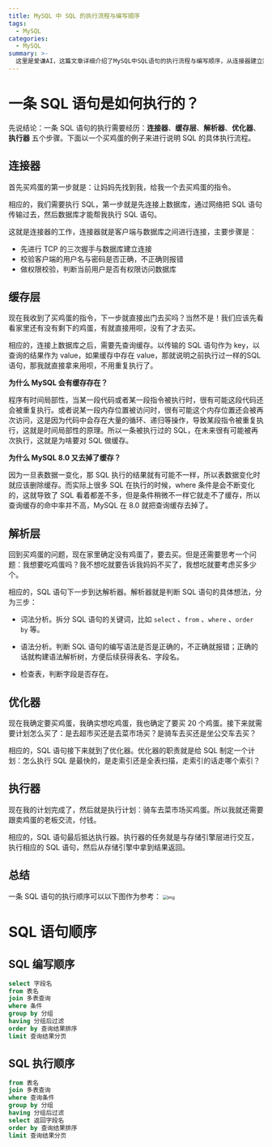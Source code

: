 ```yaml
---
title: MySQL 中 SQL 的执行流程与编写顺序
tags:
  - MySQL
categories:
  - MySQL
summary: >-
  这里是爱谦AI，这篇文章详细介绍了MySQL中SQL语句的执行流程与编写顺序，从连接器建立数据库连接开始，经过缓存层查询是否已有结果，解析器对SQL进行词法和语法分析，优化器选择最优执行计划，最终由执行器与存储引擎交互完成操作。同时文章还对比了SQL的编写顺序与实际执行顺序的不同，帮助读者理解SQL语句在数据库中的处理过程。
---
```


# 一条 SQL 语句是如何执行的？

先说结论：一条 SQL 语句的执行需要经历：**连接器**、**缓存层**、**解析器**、**优化器**、**执行器** 五个步骤。下面以一个买鸡蛋的例子来进行说明 SQL 的具体执行流程。

## 连接器

首先买鸡蛋的第一步就是：让妈妈先找到我，给我一个去买鸡蛋的指令。

相应的，我们需要执行 SQL，第一步就是先连接上数据库，通过网络把 SQL 语句传输过去，然后数据库才能帮我执行 SQL 语句。

这就是连接器的工作，连接器就是客户端与数据库之间进行连接，主要步骤是：

- 先进行 TCP 的三次握手与数据库建立连接
- 校验客户端的用户名与密码是否正确，不正确则报错
- 做权限校验，判断当前用户是否有权限访问数据库

## 缓存层

现在我收到了买鸡蛋的指令，下一步就直接出门去买吗？当然不是！我们应该先看看家里还有没有剩下的鸡蛋，有就直接用呗，没有了才去买。

相应的，连接上数据库之后，需要先查询缓存。以传输的 SQL 语句作为 key，以查询的结果作为 value，如果缓存中存在 value，那就说明之前执行过一样的SQL 语句，那我就直接拿来用呗，不用重复执行了。

**为什么 MySQL 会有缓存存在？**

程序有时间局部性，当某一段代码或者某一段指令被执行时，很有可能这段代码还会被重复执行。或者说某一段内存位置被访问时，很有可能这个内存位置还会被再次访问，这是因为代码中会存在大量的循环、递归等操作，导致某段指令被重复执行，这就是时间局部性的原理。所以一条被执行过的 SQL，在未来很有可能被再次执行，这就是为啥要对 SQL 做缓存。

**为什么 MySQL 8.0 又去掉了缓存？**

因为一旦表数据一变化，那 SQL 执行的结果就有可能不一样，所以表数据变化时就应该删除缓存。而实际上很多 SQL 在执行的时候，where 条件是会不断变化的，这就导致了 SQL 看着都差不多，但是条件稍微不一样它就走不了缓存，所以查询缓存的命中率并不高，MySQL 在 8.0 就把查询缓存去掉了。

## 解析层

回到买鸡蛋的问题，现在家里确定没有鸡蛋了，要去买。但是还需要思考一个问题：我想要吃鸡蛋吗？我不想吃就要告诉我妈妈不买了，我想吃就要考虑买多少个。

相应的，SQL 语句下一步到达解析器。解析器就是判断 SQL 语句的具体想法，分为三步：

- 词法分析。拆分 SQL 语句的关键词，比如 `select` 、`from` 、`where` 、`order by` 等。

- 语法分析。判断 SQL 语句的编写语法是否是正确的，不正确就报错；正确的话就构建语法解析树，方便后续获得表名、字段名。
- 检查表，判断字段是否存在。

## 优化器

现在我确定要买鸡蛋，我确实想吃鸡蛋，我也确定了要买 20 个鸡蛋。接下来就需要计划怎么买了：是去超市买还是去菜市场买？是骑车去买还是坐公交车去买？

相应的，SQL 语句接下来就到了优化器。优化器的职责就是给 SQL 制定一个计划：怎么执行 SQL 是最快的，是走索引还是全表扫描，走索引的话走哪个索引？

## 执行器

现在我的计划完成了，然后就是执行计划：骑车去菜市场买鸡蛋。所以我就还需要跟卖鸡蛋的老板交流，付钱。

相应的，SQL 语句最后抵达执行器。执行器的任务就是与存储引擎层进行交互，执行相应的 SQL 语句，然后从存储引擎中拿到结果返回。

## 总结

一条 SQL 语句的执行顺序可以以下图作为参考：
<img src="https://picgo-blog-1335849645.cos.ap-guangzhou.myqcloud.com/images/20250824171942925.png" alt="img" style="zoom:57%;" />

# SQL 语句顺序

## SQL 编写顺序

```sql
select 字段名
from 表名
join 多表查询
where 条件
group by 分组
having 分组后过滤
order by 查询结果排序
limit 查询结果分页
```

## SQL 执行顺序

```sql
from 表名
join 多表查询
where 查询条件
group by 分组
having 分组后过滤
select 返回字段名
order by 查询结果排序
limit 查询结果分页
```